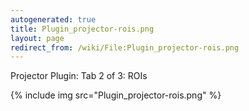 ```yaml
---
autogenerated: true
title: Plugin_projector-rois.png
layout: page
redirect_from: /wiki/File:Plugin_projector-rois.png
---
```


Projector Plugin: Tab 2 of 3: ROIs

{% include img src="Plugin_projector-rois.png" %}
